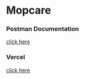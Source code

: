 # Mopcare

### Postman Documentation
[click here](https://documenter.getpostman.com/view/22271662/2s8YYEQQkr)


### Vercel
[click here](https://mopcare-ebon.vercel.app/)





